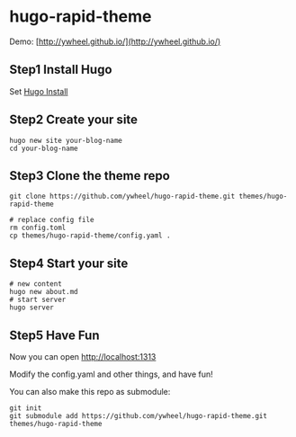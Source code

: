 # hugo-rapid-theme

Demo: [http://ywheel.github.io/](http://ywheel.github.io/)

## Step1 Install Hugo

Set [Hugo Install](http://www.gohugo.org/doc/overview/installing/)

## Step2 Create your site

```
hugo new site your-blog-name
cd your-blog-name
```

## Step3 Clone the theme repo

```
git clone https://github.com/ywheel/hugo-rapid-theme.git themes/hugo-rapid-theme

# replace config file
rm config.toml
cp themes/hugo-rapid-theme/config.yaml .
```

## Step4 Start your site

```
# new content
hugo new about.md
# start server
hugo server
```

## Step5 Have Fun

Now you can open [http://localhost:1313](http://localhost:1313)

Modify the config.yaml and other things, and have fun!

You can also make this repo as submodule:

```
git init
git submodule add https://github.com/ywheel/hugo-rapid-theme.git themes/hugo-rapid-theme
``` 
